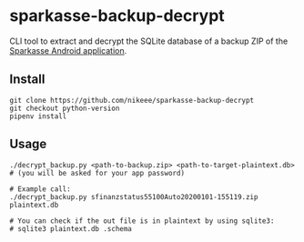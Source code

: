 # sparkasse-backup-decrypt

CLI tool to extract and decrypt the SQLite database of a backup ZIP of the [Sparkasse Android application](https://play.google.com/store/apps/details?id=com.starfinanz.smob.android.sfinanzstatus).

## Install
```shell
git clone https://github.com/nikeee/sparkasse-backup-decrypt
git checkout python-version
pipenv install
```

## Usage
```shell
./decrypt_backup.py <path-to-backup.zip> <path-to-target-plaintext.db>
# (you will be asked for your app password)

# Example call:
./decrypt_backup.py sfinanzstatus55100Auto20200101-155119.zip plaintext.db

# You can check if the out file is in plaintext by using sqlite3:
# sqlite3 plaintext.db .schema
```
